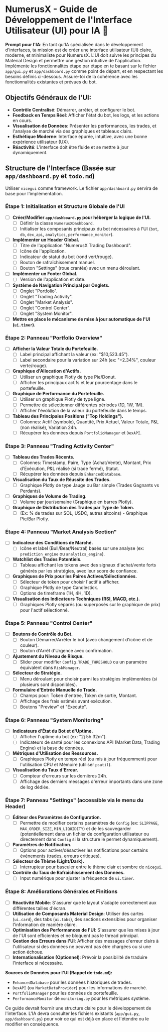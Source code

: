 # NumerusX - Guide de Développement de l'Interface Utilisateur (UI) pour IA 🎨

**Prompt pour l'IA**: En tant qu'IA spécialisée dans le développement d'interfaces, ta mission est de créer une interface utilisateur (UI) claire, moderne, et minimaliste pour NumerusX. L'UI doit suivre les principes du Material Design et permettre une gestion intuitive de l'application. Implémente les fonctionnalités étape par étape en te basant sur le fichier `app/gui.py` et `app/dashboard.py` comme point de départ, et en respectant les besoins définis ci-dessous. Assure-toi de la cohérence avec les fonctionnalités existantes et prévues du bot.

## Objectifs Généraux de l'UI:

-   **Contrôle Centralisé**: Démarrer, arrêter, et configurer le bot.
-   **Feedback en Temps Réel**: Afficher l'état du bot, les logs, et les actions en cours.
-   **Visualisation de Données**: Présenter les performances, les trades, et l'analyse de marché via des graphiques et tableaux clairs.
-   **Esthétique Moderne**: Interface épurée, intuitive, avec une bonne expérience utilisateur (UX).
-   **Réactivité**: L'interface doit être fluide et se mettre à jour dynamiquement.

## Structure de l'Interface (Basée sur `app/dashboard.py` et `todo.md`)

Utiliser `nicegui` comme framework. Le fichier `app/dashboard.py` servira de base pour l'implémentation.

### Étape 1: Initialisation et Structure Globale de l'UI

-   [ ] **Créer/Modifier `app/dashboard.py` pour héberger la logique de l'UI.**
    -   [ ] Définir la classe `NumerusXDashboard`.
    -   [ ] Initialiser les composants principaux du bot nécessaires à l'UI (`bot`, `db`, `dex_api`, `analytics`, `performance_monitor`).
-   [ ] **Implémenter un Header Global.**
    -   [ ] Titre de l'application "NumerusX Trading Dashboard".
    -   [ ] Icône de l'application.
    -   [ ] Indicateur de statut du bot (rond vert/rouge).
    -   [ ] Bouton de rafraîchissement manuel.
    -   [ ] Bouton "Settings" (roue crantée) avec un menu déroulant.
-   [ ] **Implémenter un Footer Global.**
    -   [ ] Version de l'application et date.
-   [ ] **Système de Navigation Principal par Onglets.**
    -   [ ] Onglet "Portfolio".
    -   [ ] Onglet "Trading Activity".
    -   [ ] Onglet "Market Analysis".
    -   [ ] Onglet "Control Center".
    -   [ ] Onglet "System Monitor".
-   [ ] **Mettre en place le mécanisme de mise à jour automatique de l'UI (`ui.timer`).**

### Étape 2: Panneau "Portfolio Overview"

-   [ ] **Afficher la Valeur Totale du Portefeuille.**
    -   [ ] Label principal affichant la valeur (ex: "$10,523.45").
    -   [ ] Label secondaire pour la variation sur 24h (ex: "+2.34%", couleur verte/rouge).
-   [ ] **Graphique d'Allocation d'Actifs.**
    -   [ ] Utiliser un graphique Plotly de type Pie/Donut.
    -   [ ] Afficher les principaux actifs et leur pourcentage dans le portefeuille.
-   [ ] **Graphique de Performance du Portefeuille.**
    -   [ ] Utiliser un graphique Plotly de type ligne.
    -   [ ] Permettre de sélectionner différentes périodes (1D, 1W, 1M).
    -   [ ] Afficher l'évolution de la valeur du portefeuille dans le temps.
-   [ ] **Tableau des Principales Positions ("Top Holdings").**
    -   [ ] Colonnes: Actif (symbole), Quantité, Prix Actuel, Valeur Totale, P&L (non réalisé), Variation 24h.
    -   [ ] Récupérer les données depuis `PortfolioManager` et `DexAPI`.

### Étape 3: Panneau "Trading Activity Center"

-   [ ] **Tableau des Trades Récents.**
    -   [ ] Colonnes: Timestamp, Paire, Type (Achat/Vente), Montant, Prix d'Exécution, P&L réalisé (si trade fermé), Statut.
    -   [ ] Récupérer les données depuis `EnhancedDatabase`.
-   [ ] **Visualisation du Taux de Réussite des Trades.**
    -   [ ] Graphique Plotly de type Jauge ou Bar simple (Trades Gagnants vs Perdants).
-   [ ] **Graphiques de Volume de Trading.**
    -   [ ] Volume par jour/semaine (Graphique en barres Plotly).
-   [ ] **Graphique de Distribution des Trades par Type de Token.**
    -   [ ] (Ex: % de trades sur SOL, USDC, autres altcoins) - Graphique Pie/Bar Plotly.

### Étape 4: Panneau "Market Analysis Section"

-   [ ] **Indicateur des Conditions de Marché.**
    -   [ ] Icône et label (Bull/Bear/Neutral) basés sur une analyse (ex: `prediction_engine` ou `analytics_engine`).
-   [ ] **Watchlist des Trades Potentiels.**
    -   [ ] Tableau affichant les tokens avec des signaux d'achat/vente forts générés par les stratégies, avec leur score de confiance.
-   [ ] **Graphiques de Prix pour les Paires Actives/Sélectionnées.**
    -   [ ] Sélecteur de token pour choisir l'actif à afficher.
    -   [ ] Graphique Plotly de type Candlestick.
    -   [ ] Options de timeframe (1H, 4H, 1D).
-   [ ] **Visualisation des Indicateurs Techniques (RSI, MACD, etc.).**
    -   [ ] Graphiques Plotly séparés (ou superposés sur le graphique de prix) pour l'actif sélectionné.

### Étape 5: Panneau "Control Center"

-   [ ] **Boutons de Contrôle du Bot.**
    -   [ ] Bouton Démarrer/Arrêter le bot (avec changement d'icône et de couleur).
    -   [ ] Bouton d'Arrêt d'Urgence avec confirmation.
-   [ ] **Ajustement du Niveau de Risque.**
    -   [ ] Slider pour modifier `Config.TRADE_THRESHOLD` ou un paramètre équivalent dans `RiskManager`.
-   [ ] **Sélecteur de Stratégie.**
    -   [ ] Menu déroulant pour choisir parmi les stratégies implémentées (si plusieurs sont disponibles).
-   [ ] **Formulaire d'Entrée Manuelle de Trade.**
    -   [ ] Champs pour: Token d'entrée, Token de sortie, Montant.
    -   [ ] Affichage des frais estimés avant exécution.
    -   [ ] Boutons "Preview" et "Execute".

### Étape 6: Panneau "System Monitoring"

-   [ ] **Indicateurs d'État du Bot et d'Uptime.**
    -   [ ] Afficher l'uptime du bot (ex: "2j 5h 32m").
    -   [ ] Indicateurs de santé pour les connexions API (Market Data, Trading Engine) et la base de données.
-   [ ] **Métriques d'Utilisation des Ressources.**
    -   [ ] Graphiques Plotly en temps réel (ou mis à jour fréquemment) pour l'utilisation CPU et Mémoire (utiliser `psutil`).
-   [ ] **Visualisation du Taux d'Erreur.**
    -   [ ] Compteur d'erreurs sur les dernières 24h.
    -   [ ] Affichage des derniers messages d'erreur importants dans une zone de log dédiée.

### Étape 7: Panneau "Settings" (accessible via le menu du Header)

-   [ ] **Éditeur des Paramètres de Configuration.**
    -   [ ] Permettre de modifier certains paramètres de `Config` (ex: `SLIPPAGE`, `MAX_ORDER_SIZE`, `MIN_LIQUIDITY`) et de les sauvegarder (potentiellement dans un fichier de configuration utilisateur ou directement dans `Config` si la structure le permet dynamiquement).
-   [ ] **Paramètres de Notification.**
    -   [ ] Options pour activer/désactiver les notifications pour certains événements (trades, erreurs critiques).
-   [ ] **Sélecteur de Thème (Light/Dark).**
    -   [ ] Interrupteur pour basculer entre le thème clair et sombre de `nicegui`.
-   [ ] **Contrôle du Taux de Rafraîchissement des Données.**
    -   [ ] Input numérique pour ajuster la fréquence de `ui.timer`.

### Étape 8: Améliorations Générales et Finitions

-   [ ] **Réactivité Mobile**: S'assurer que le layout s'adapte correctement aux différentes tailles d'écran.
-   [ ] **Utilisation de Composants Material Design**: Utiliser des cartes (`ui.card`), des tabs (`ui.tabs`), des sections extensibles pour organiser l'information de manière claire.
-   [ ] **Optimisation des Performances de l'UI**: S'assurer que les mises à jour de l'UI sont efficientes et ne bloquent pas le thread principal.
-   [ ] **Gestion des Erreurs dans l'UI**: Afficher des messages d'erreur clairs à l'utilisateur si des données ne peuvent pas être chargées ou si une action échoue.
-   [ ] **Internationalisation (Optionnel)**: Prévoir la possibilité de traduire l'interface si nécessaire.

**Sources de Données pour l'UI (Rappel de `todo.md`):**
-   `EnhancedDatabase` pour les données historiques de trades.
-   `DexAPI` (ou `MarketDataProvider`) pour les informations de marché.
-   `PortfolioManager` pour les données de portefeuille.
-   `PerformanceMonitor` de `monitoring.py` pour les métriques système.

Ce guide devrait fournir une structure claire pour le développement de l'interface. L'IA devra consulter les fichiers existants (`app/gui.py`, `app/dashboard.py`) pour voir ce qui est déjà en place et l'étendre ou le modifier en conséquence.